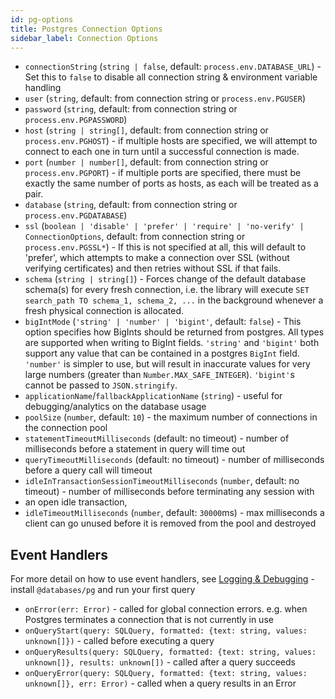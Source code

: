 ```yaml
---
id: pg-options
title: Postgres Connection Options
sidebar_label: Connection Options
---
```


- `connectionString` (`string | false`, default: `process.env.DATABASE_URL`) - Set this to `false` to disable all connection string & environment variable handling
- `user` (`string`, default: from connection string or `process.env.PGUSER`)
- `password` (`string`, default: from connection string or `process.env.PGPASSWORD`)
- `host` (`string | string[]`, default: from connection string or `process.env.PGHOST`) - if multiple hosts are specified, we will attempt to connect to each one in turn until a successful connection is made.
- `port` (`number | number[]`, default: from connection string or `process.env.PGPORT`) - if multiple ports are specified, there must be exactly the same number of ports as hosts, as each will be treated as a pair.
- `database` (`string`, default: from connection string or `process.env.PGDATABASE`)
- `ssl` (`boolean | 'disable' | 'prefer' | 'require' | 'no-verify' | ConnectionOptions`, default: from connection string or `process.env.PGSSL*`) - If this is not specified at all, this will default to 'prefer', which attempts to make a connection over SSL (without verifying certificates) and then retries without SSL if that fails.
- `schema` (`string | string[]`) - Forces change of the default database schema(s) for every fresh connection, i.e. the library will execute `SET search_path TO schema_1, schema_2, ...` in the background whenever a fresh physical connection is allocated.
- `bigIntMode` (`'string' | 'number' | 'bigint'`, default: `false`) - This option specifies how BigInts should be returned from postgres. All types are supported when writing to BigInt fields. `'string'` and `'bigint'` both support any value that can be contained in a postgres `BigInt` field. `'number'` is simpler to use, but will result in inaccurate values for very large numbers (greater than `Number.MAX_SAFE_INTEGER`). `'bigint'`s cannot be passed to `JSON.stringify`.
- `applicationName`/`fallbackApplicationName` (`string`) - useful for debugging/analytics on the database usage
- `poolSize` (`number`, default: `10`) - the maximum number of connections in the connection pool
- `statementTimeoutMilliseconds` (default: no timeout) - number of milliseconds before a statement in query will time out
- `queryTimeoutMilliseconds` (default: no timeout) - number of milliseconds before a query call will timeout
- `idleInTransactionSessionTimeoutMilliseconds` (`number`, default: no timeout) - number of milliseconds before terminating any session with
- an open idle transaction,
- `idleTimeoutMilliseconds` (`number`, default: `30000`ms) - max milliseconds a client can go unused before it is removed from the pool and destroyed

## Event Handlers

For more detail on how to use event handlers, see [Logging & Debugging](pg-guide-logging.md) - install `@databases/pg` and run your first query

- `onError(err: Error)` - called for global connection errors. e.g. when Postgres terminates a connection that is not currently in use
- `onQueryStart(query: SQLQuery, formatted: {text: string, values: unknown[]})` - called before executing a query
- `onQueryResults(query: SQLQuery, formatted: {text: string, values: unknown[]}, results: unknown[])` - called after a query succeeds
- `onQueryError(query: SQLQuery, formatted: {text: string, values: unknown[]}, err: Error)` - called when a query results in an Error
